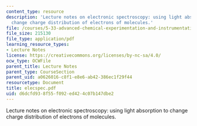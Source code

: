 ```yaml
---
content_type: resource
description: 'Lecture notes on electronic spectroscopy: using light absorption to
  change charge distribution of electrons of molecules.'
file: /courses/5-33-advanced-chemical-experimentation-and-instrumentation-fall-2007/d6dcfd938f55f092ed424c07b147dbe2_elecspec.pdf
file_size: 215130
file_type: application/pdf
learning_resource_types:
- Lecture Notes
license: https://creativecommons.org/licenses/by-nc-sa/4.0/
ocw_type: OCWFile
parent_title: Lecture Notes
parent_type: CourseSection
parent_uid: a0626016-c8f1-e8e6-ab42-386ec1f29f44
resourcetype: Document
title: elecspec.pdf
uid: d6dcfd93-8f55-f092-ed42-4c07b147dbe2
---
```

Lecture notes on electronic spectroscopy: using light absorption to change charge distribution of electrons of molecules.